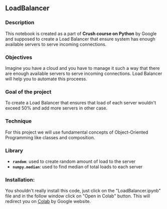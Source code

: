 ## LoadBalancer

### Description 
This notebook is created as a part of **Crush course on Python** by Google and supposed to create a Load Balancer that ensure system has enough available servers to serve incoming connections.

### Objectives
Imagine you have a cloud and you have to manage it such a way that there are enough available servers to serve incoming connections. Load Balancer will help you to automate this proceess.

### Goal of the project
To create a Load Balancer that ensures that load of each server wouldn't exceed 50% and add more servers in other case.

### Technique
For this project we will use fundamental concepts of Object-Oriented Programming like classes and composition.

### Library
* **```random```**: used to create random amount of load to the server
* **```numpy.median```**: used to find median of total loads to each server

### Installation:
You shouldn't really install this code, just click on the "LoadBalancer.ipynb" file and in the follow window click on "Open in Colab" button. This will redirect you on [Colab](colab.research.google.com) by Google website.

